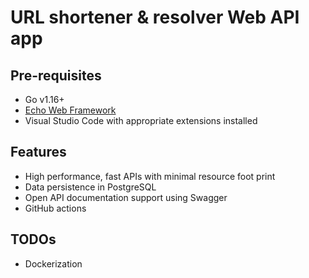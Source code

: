 # URL shortener & resolver Web API app

## Pre-requisites
- Go v1.16+
- [Echo Web Framework](https://echo.labstack.com)
- Visual Studio Code with appropriate extensions installed

## Features
- High performance, fast APIs with minimal resource foot print
- Data persistence in PostgreSQL
- Open API documentation support using Swagger
- GitHub actions

## TODOs
- Dockerization